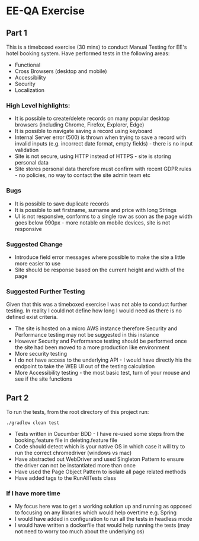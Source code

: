 # EE-QA Exercise

## Part 1

This is a timeboxed exercise (30 mins) to conduct Manual Testing for EE's hotel booking system. Have performed tests in the following areas:

- Functional
- Cross Browsers (desktop and mobile)
- Accessibility
- Security
- Localization

### High Level highlights:

- It is possible to create/delete records on many popular desktop browsers (including Chrome, Firefox, Explorer, Edge)
- It is possible to navigate saving a record using keyboard
- Internal Server error (500) is thrown when trying to save a record with invalid inputs (e.g. incorrect date format, empty fields) - there is no input validation
- Site is not secure, using HTTP instead of HTTPS - site is storing personal data
- Site stores personal data therefore must confirm with recent GDPR rules - no policies, no way to contact the site admin team etc

### Bugs
- It is possible to save duplicate records
- It is possible to set firstname, surname and price with long Strings
- UI is not responsive, conforms to a single row as soon as the page width goes below 990px - more notable on mobile devices, site is not responsive

### Suggested Change
- Introduce field error messages where possible to make the site a little more easier to use
- Site should be response based on the current height and width of the page

### Suggested Further Testing
Given that this was a timeboxed exercise I was not able to conduct further testing. In reality I could not define how long I would need as there is no defined exist criteria.
- The site is hosted on a micro AWS instance therefore Security and Performance testing may not be suggested in this instance
- However Security and Performance testing should be performed once the site had been moved to a more production like environment
- More security testing
- I do not have access to the underlying API - I would have directly his the endpoint to take the WEB UI out of the testing calculation
- More Accessibility testing - the most basic test, turn of your mouse and see if the site functions

## Part 2

To run the tests, from the root directory of this project run:

```
./gradlew clean test
```

- Tests written in Cucumber BDD - I have re-used some steps from the booking.feature file in deleting.feature file
- Code should detect which is your native OS in which case it will try to run the correct chromedriver (windows vs mac)
- Have abstracted out WebDriver and used Singleton Pattern to ensure the driver can not be instantiated more than once
- Have used the Page Object Pattern to isolate all page related methods
- Have added tags to the RunAllTests class

### If I have more time

- My focus here was to get a working solution up and running as opposed to focusing on any libraries which would help overtime e.g. Spring
- I would have added in configuration to run all the tests in headless mode
- I would have written a dockerfile that would help running the tests (may not need to worry too much about the underlying os)